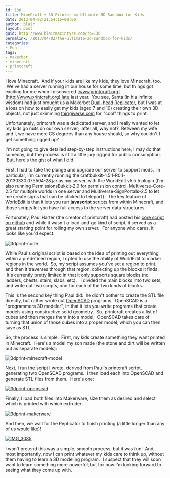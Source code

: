 ```yaml
---
id: 136
title: MineCraft + 3D Printer == Ultimate 3D Sandbox for Kids
date: 2013-04-02T21:54:15+00:00
author: blair
layout: post
guid: http://www.blairmacintyre.com/?p=136
permalink: /2013/04/02/the-ultimate-3d-sandbox-for-kids/
categories:
- Fun
tags:
- makerbot
- minecraft
- printcraft
---
```


I love Minecraft.  And if your kids are like my kids, they love Minecraft, too.  We've had a server running in our house for some time, but things got exciting for me when I discovered [www.printcraft.org](http://www.printcraft.org) late last year.  You see, Santa (in his infinite wisdom) had just brought us a Makerbot [Dual-head Replicator](http://store.makerbot.com/replicator.html), but I was at a loss on how to easily get my kids (aged 7 and 10) creating their own 3D objects, not just skimming [thingiverse.com](http://thingiverse.com) for "cool" things to print.

Unfortunately, printcraft was a dedicated server, and I really wanted to let my kids go nuts on our own server;  after all, why not?  Between my wife and I, we have more CS degrees than any house should, so why couldn't I get something rigged up?

I'm not going to give detailed step-by-step instructions here; I may do that someday, but the process is still a little jury rigged for public consumption.  But, here's the gist of what I did.

First, I had to take the plunge and upgrade our server to support mods.  In particular, I'm currently running the craftbukkit-1.5.1-R0.1-20130330.075504-28.jar as my server, with the WorldEdit v5.5.5 plugin (I'm also running PermissionsBukkit-2.0 for permission control, Multiverse-Core-2.5 for multiple worlds in one server and Multiverse-SignPortals-2.5 to let me create signs that can be clicked to teleport).  The key feature of WorldEdit is that it lets you run **javascript** scripts from within Minecraft, and those scripts let you have full access to the server data-structures.

Fortunately, Paul Harter (the creator of printcraft) had posted his [core script on github](https://gist.github.com/paulharter/4001539) and while it wasn't a load-and-go kind of script, it served as a great starting point for rolling my own server.  For anyone who cares, it looks like you'd expect:

![3dprint-code](http://www.blairmacintyre.com/wp-content/uploads/2013/04/3dprint-code-300x274.jpg)

While Paul's original script is based on the idea of printing out everything within a predefined region, I opted to use the ability of WorldEdit to marker regions in the world.  So, my script assumes you've set a region to print, and then it traverses through that region, collecting up the blocks it finds.  It's currently pretty limited in that it only supports square blocks (no ladders, chests, stairs, slabs, etc).   I divided the main blocks into two sets, and write out two scripts, one for each of the two kinds of blocks.

This is the second key thing Paul did:  he didn't bother to create the STL file directly, but rather wrote out [OpenSCAD](http://www.openscad.org) programs.  OpenSCAD is a "programmers 3D modeler", in that it lets you write programs that create models using constructive solid geometry.  So, printcraft creates a list of cubes and then merges them into a model;  OpenSCAD takes care of turning that union of those cubes into a proper model, which you can then save as STL.

So, the process is simple.  First, my kids create something they want printed in Minecraft.  Here's a model my son made (the stone and dirt will be written out as separate models):

![3dprint-minecraft-model](http://www.blairmacintyre.com/wp-content/uploads/2013/04/3dprint-minecraft-model-300x159.jpg)

Next, I run the script I wrote, derived from Paul's printcraft script, generating two OpenSCAD programs.  I then load each into OpenSCAD and generate STL files from them.  Here's one:

[![3dprint-openscad](http://www.blairmacintyre.com/wp-content/uploads/2013/04/3dprint-openscad-300x190.jpg)](http://www.blairmacintyre.com/wp-content/uploads/2013/04/3dprint-openscad.jpg)

Finally, I load both files into Makerware, size them as desired and select which is printed with which extruder:

[![3dprint-makerware](http://www.blairmacintyre.com/wp-content/uploads/2013/04/3dprint-makerware-300x231.jpg)](http://www.blairmacintyre.com/wp-content/uploads/2013/04/3dprint-makerware.jpg)

And then, we wait for the Replicator to finish printing (a little longer than any of us would like)!


[![IMG_3085](http://www.blairmacintyre.com/wp-content/uploads/2013/04/IMG_3085-225x300.jpg)](http://www.blairmacintyre.com/wp-content/uploads/2013/04/IMG_3085.jpg)




I won't pretend this was a simple, smooth process, but it was fun!  And, most importantly, now I can print whatever my kids care to think up, without them having to learn a 3D modeling program.  I suspect that they will soon want to learn something more powerful, but for now I'm looking forward to seeing what they come up with.



